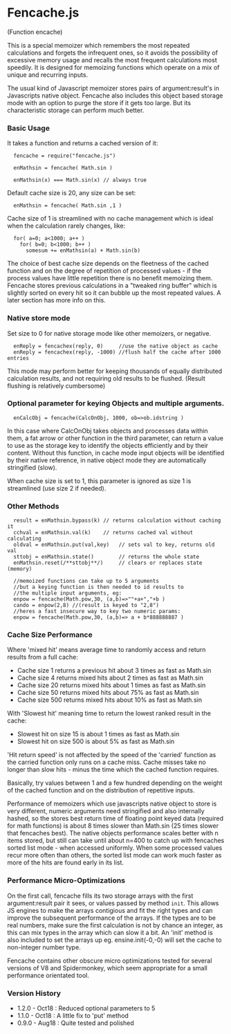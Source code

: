 Fencache.js
===========
(Function encache)

This is a special memoizer which remembers the most repeated calculations and forgets the infrequent ones, so it avoids the possibility of excessive memory usage and recalls the most frequent calculations most speedily. It is designed for memoizing functions which operate on a mix of unique and recurring inputs.

The usual kind of Javascript memoizer stores pairs of argument:result's in Javascripts native object. Fencache also includes this object based storage mode with an option to purge the store if it gets too large. But its characteristic storage can perform much better.

### Basic Usage

It takes a function and returns a cached version of it:
```
  fencache = require("fencache.js") 

  enMathsin = fencache( Math.sin )

  enMathsin(x) === Math.sin(x) // always true 
```

Default cache size is 20, any size can be set:
```
  enMathsin = fencache( Math.sin ,1 ) 
```
Cache size of 1 is streamlined with no cache management which is ideal when the calculation rarely changes, like:
```
  for( a=0; a<1000; a++ )
    for( b=0; b<1000; b++ )
      somesum += enMathsin(a) + Math.sin(b)
```

The choice of best cache size depends on the fleetness of the cached function and on the degree of repetition of processed values - if the process values have little repetition there is no benefit memoizing them. Fencache stores previous calculations in a "tweaked ring buffer" which is slightly sorted on every hit so it can bubble up the most repeated values. A later section has more info on this. 

### Native store mode

Set size to 0 for native storage mode like other memoizers, or negative. 
```
  enReply = fencachex(reply, 0)     //use the native object as cache
  enReply = fencachex(reply, -1000) //flush half the cache after 1000 entries
```

This mode may perform better for keeping thousands of equally distributed calculation results, and not requiring old results to be flushed. (Result flushing is relatively cumbersome)

### Optional parameter for keying Objects and multiple arguments.

```
  enCalcObj = fencache(CalcOnObj, 1000, ob=>ob.idstring )
```
In this case where CalcOnObj takes objects and processes data within them,
a fat arrow or other function in the third parameter, can return a value
to use as the storage key to identify the objects efficiently and by their content.
Without this function, in cache mode input objects will be identified by their native reference, in native object mode they are automatically stringified (slow).

When cache size is set to 1, this parameter is ignored as size 1 is streamlined (use size 2 if needed). 

### Other Methods

```  
  result = enMathsin.bypass(k) // returns calculation without caching it
  cchval = enMathsin.val(k)    // returns cached val without calculating 
  oldval = enMathsin.put(val,key)   // sets val to key, returns old val 
  sttobj = enMathsin.state()        // returns the whole state
  enMathsin.reset(/**sttobj**/)     // clears or replaces state (memory)
  
  //memoized functions can take up to 5 arguments
  //but a keying function is then needed to id results to
  //the multiple input arguments, eg:
  enpow = fencache(Math.pow,30, (a,b)=>""+a+","+b )
  cando = enpow(2,8) //(result is keyed to "2,8")
  //heres a fast insecure way to key two numeric params:
  enpow = fencache(Math.pow,30, (a,b)=> a + b*888888887 )
```

### Cache Size Performance
 
Where 'mixed hit' means average time to randomly access and return 
results from a full cache:

* Cache size 1 returns a previous hit about 3 times as fast as Math.sin
* Cache size 4 returns mixed hits about 2 times as fast as Math.sin
* Cache size 20 returns mixed hits about 1 times as fast as Math.sin
* Cache size 50 returns mixed hits about 75% as fast as Math.sin
* Cache size 500 returns mixed hits about 10% as fast as Math.sin

With 'Slowest hit' meaning time to return the lowest ranked result in
the cache: 
* Slowest hit on size 15 is about 1 times as fast as Math.sin
* Slowest hit on size 500 is about 5% as fast as Math.sin

'Hit return speed' is not affected by the speed of the 'carried' function as the carried function only runs on a cache miss. Cache misses take no longer than slow hits - minus the time which the cached function requires. 

Basically, try values between 1 and a few hundred depending on the weight of the cached function and on the distribution of repetitive inputs. 

Performance of memoizers which use javascripts native object to store is very different, numeric arguments need stringified and also internally hashed, so the stores best return time of floating point keyed data (required for math functions) is about 8 times slower than Math.sin (25 times slower that fencaches best). The native objects performance scales better with n items stored, but still can take until about n=400 to catch up with fencaches sorted list mode - when accessed uniformly. When some processed values recur more often than others, the sorted list mode can work much faster as more of the hits are found early in its list.

### Performance Micro-Optimizations

On the first call, fencache fills its two storage arrays with the first argument:result pair it sees, or values passed by method `init`. This allows JS engines to make the arrays contigious and fit the right types and can improve the subsequent performance of the arrays. If the types are to be real numbers, make sure the first calculation is not by chance an integer, as this can mix types in the array which can slow it a bit. An 'init' method is also included to set the arrays up eg. ensine.init(-0,-0) will set the cache to non-integer number type.

Fencache contains other obscure micro optimizations tested for several versions of V8 and Spidermonkey, which seem appropriate for a small performance orientated tool. 

### Version History
* 1.2.0 - Oct18 : Reduced optional parameters to 5 
* 1.1.0 - Oct18 : A little fix to 'put' method 
* 0.9.0 - Aug18 : Quite tested and polished 
